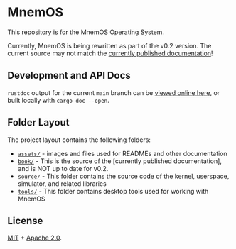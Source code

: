 # MnemOS

This repository is for the MnemOS Operating System.

Currently, MnemOS is being rewritten as part of the v0.2 version. The current source may not
match the [currently published documentation](https://mnemos.jamesmunns.com)!

## Development and API Docs

`rustdoc` output for the current `main` branch can be [viewed online here], or built locally with `cargo doc --open`.

[viewed online here]: https://mnemos-dev.jamesmunns.com/kernel/

## Folder Layout

The project layout contains the following folders:

* [`assets/`] - images and files used for READMEs and other documentation
* [`book/`] - This is the source of the [currently published documentation], and is NOT up to date for v0.2.
* [`source/`] - This folder contains the source code of the kernel, userspace, simulator, and related libraries
* [`tools/`] - This folder contains desktop tools used for working with MnemOS

[`assets/`]: ./assets/
[`book/`]: ./book/
[`source/`]: ./source/
[`tools/`]: ./tools/

## License

[MIT] + [Apache 2.0].

[MIT]: ./LICENSE-MIT
[Apache 2.0]: ./LICENSE-APACHE
